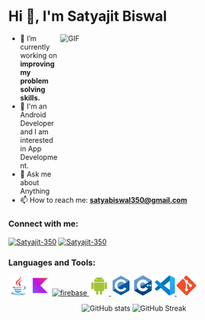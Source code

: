 <h1> Hi 👋, I'm Satyajit Biswal </h1>

<img align="right" height="300" width="400" alt="GIF" src="https://media.giphy.com/media/v1.Y2lkPTc5MGI3NjExMTI5YWNjYmFmYmRhZGRmZDgxY2ViMWIyMGNkOWMwNjc0MDQ0ZWNjMiZlcD12MV9pbnRlcm5hbF9naWZzX2dpZklkJmN0PWc/UJOIPO34viVwSZrlUs/giphy.gif"/>

- 🔭 I’m currently working on **improving my problem solving skills.**
- 🌱 I'm an Android Developer and I am interested in App Development.
- 💬 Ask me about Anything
- 📫 How to reach me: **satyabiswal350@gmail.com**
<h3 align="left">Connect with me:</h3>
<p align="left">
  <a href="https://www.linkedin.com/in/satyajit-biswal-b01325202/" target="blank"><img align="center" src="https://raw.githubusercontent.com/rahuldkjain/github-profile-readme-generator/master/src/images/icons/Social/linked-in-alt.svg" alt="Satyajit-350" height="30" width="40" /></a>
  <a href="https://auth.geeksforgeeks.org/user/satyabiswal350/practice/" target="blank"><img align="center" src="https://raw.githubusercontent.com/rahuldkjain/github-profile-readme-generator/master/src/images/icons/Social/geeks-for-geeks.svg" alt="Satyajit-350" height="30" width="40" /></a>
</p>
<h3 align="left">Languages and Tools:</h3>
<p align="left">
  <a> <img src="https://raw.githubusercontent.com/devicons/devicon/master/icons/java/java-original.svg" alt="java" width="40" height="40"/> </a>
  <a> <img src="https://raw.githubusercontent.com/devicons/devicon/master/icons/kotlin/kotlin-original.svg" alt="java" width="40" height="40"/> </a>
  <a href="https://firebase.google.com/" target="_blank" rel="noreferrer"> <img src="https://www.vectorlogo.zone/logos/firebase/firebase-icon.svg" alt="firebase" width="40" height="40"/> </a>
  <a href="https://developer.android.com/" target="_blank"> <img src="https://raw.githubusercontent.com/devicons/devicon/master/icons/android/android-original.svg" alt="android" width="40" height="40"/> </a>
  <a> <img src="https://raw.githubusercontent.com/devicons/devicon/master/icons/c/c-original.svg" alt="c" width="40" height="40"/> </a>
  <a> <img src="https://raw.githubusercontent.com/devicons/devicon/master/icons/cplusplus/cplusplus-original.svg" alt="cpp" width="40" height="40"/> </a>
  <a href="https://code.visualstudio.com/" target="_blank"> <img src="https://raw.githubusercontent.com/devicons/devicon/master/icons/vscode/vscode-original.svg" alt="vscode" width="40" height="40"/> </a>
  <a href="https://git-scm.com/" target="_blank"> <img src="https://raw.githubusercontent.com/devicons/devicon/master/icons/git/git-original.svg" alt="git" width="40" height="40"/> </a>
  
<p align="center">
  <img src="https://github-readme-stats.vercel.app/api?username=Satyajit-350&show_icons=true&theme=tokyonight" alt="GitHub stats" height="150"/>
  <img src="https://github-readme-streak-stats.herokuapp.com/?user=Satyajit-350&theme=tokyonight" alt="GitHub Streak" height="150"/>
</p>

